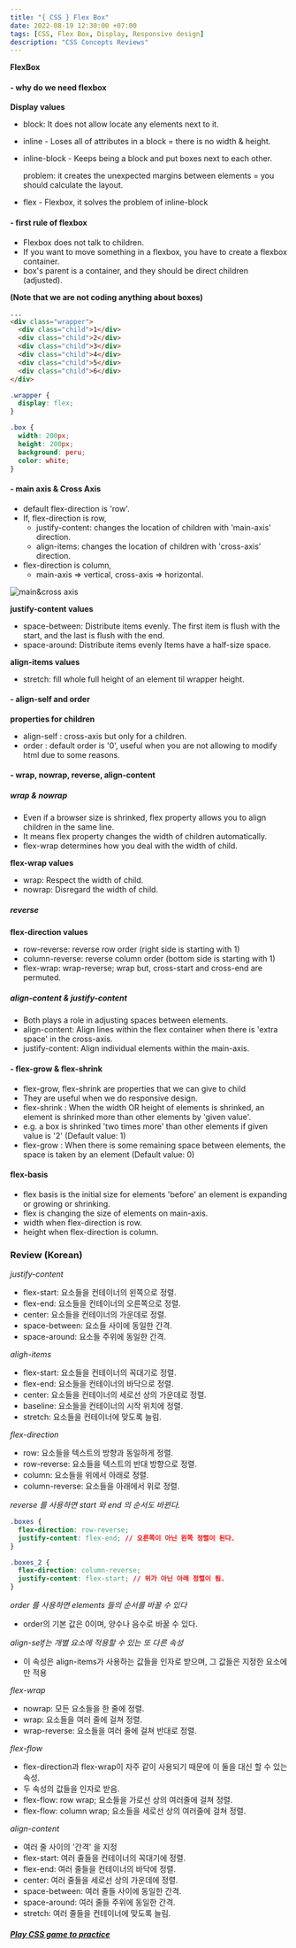 ```yaml
---
title: "{ CSS } Flex Box"
date: 2022-08-19 12:30:00 +07:00
tags: [CSS, Flex Box, Display, Responsive design]
description: "CSS Concepts Reviews"
---
```


**FlexBox**

#### - why do we need flexbox

**Display values**

- block: It does not allow locate any elements next to it.
- inline - Loses all of attributes in a block = there is no width & height.
- inline-block - Keeps being a block and put boxes next to each other.

  problem: it creates the unexpected margins between elements = you should calculate the layout.

- flex - Flexbox, it solves the problem of inline-block

#### - first rule of flexbox

- Flexbox does not talk to children.
- If you want to move something in a flexbox, you have to create a flexbox container.
- box's parent is a container, and they should be direct children (adjusted).

**(Note that we are not coding anything about boxes)**

```html
...
<div class="wrapper">
  <div class="child">1</div>
  <div class="child">2</div>
  <div class="child">3</div>
  <div class="child">4</div>
  <div class="child">5</div>
  <div class="child">6</div>
</div>
```

```css
.wrapper {
  display: flex;
}

.box {
  width: 200px;
  height: 200px;
  background: peru;
  color: white;
}
```

#### - main axis & Cross Axis

- default flex-direction is 'row'.
- If, flex-direction is row,
  - justify-content: changes the location of children with 'main-axis' direction.
  - align-items: changes the location of children with 'cross-axis' direction.
- flex-direction is column,
  - main-axis => vertical, cross-axis => horizontal.

![main&cross axis](https://user.oc-static.com/upload/2018/06/14/15289918022085_1.png)

**justify-content values**

- space-between: Distribute items evenly.
  The first item is flush with the start,
  and the last is flush with the end.
- space-around: Distribute items evenly
  Items have a half-size space.

**align-items values**

- stretch: fill whole full height of an element til wrapper height.

#### - align-self and order

**properties for children**

- align-self : cross-axis but only for a children.
- order : default order is '0', useful when you are not allowing to modify html due to some reasons.

#### - wrap, nowrap, reverse, align-content

##### wrap & nowrap

- Even if a browser size is shrinked, flex property allows you to align children in the same line.
- It means flex property changes the width of children automatically.
- flex-wrap determines how you deal with the width of child.

**flex-wrap values**

- wrap: Respect the width of child.
- nowrap: Disregard the width of child.

##### reverse

**flex-direction values**

- row-reverse: reverse row order (right side is starting with 1)
- column-reverse: reverse column order (bottom side is starting with 1)
- flex-wrap: wrap-reverse;
  wrap but, cross-start and cross-end are permuted.

##### align-content & justify-content

- Both plays a role in adjusting spaces between elements.
- align-content: Align lines within the flex container when there is 'extra space' in the cross-axis.
- justify-content: Align individual elements within the main-axis.

#### - flex-grow & flex-shrink

- flex-grow, flex-shrink are properties that we can give to child
- They are useful when we do responsive design.
- flex-shrink : When the width OR height of elements is shrinked, an element is shrinked more than other elements by 'given value'.
- e.g. a box is shrinked 'two times more' than other elements if given value is '2' (Default value: 1)
- flex-grow : When there is some remaining space between elements, the space is taken by an element (Default value: 0)

#### flex-basis

- flex basis is the initial size for elements 'before' an element is expanding or growing or shrinking.
- flex is changing the size of elements on main-axis.
- width when flex-direction is row.
- height when flex-direction is column.

### Review (Korean)

<em>justify-content</em>

- flex-start: 요소들을 컨테이너의 왼쪽으로 정렬.
- flex-end: 요소들을 컨테이너의 오른쪽으로 정렬.
- center: 요소들을 컨테이너의 가운데로 정렬.
- space-between: 요소들 사이에 동일한 간격.
- space-around: 요소들 주위에 동일한 간격.

<em>aligh-items</em>

- flex-start: 요소들을 컨테이너의 꼭대기로 정렬.
- flex-end: 요소들을 컨테이너의 바닥으로 정렬.
- center: 요소들을 컨테이너의 세로선 상의 가운데로 정렬.
- baseline: 요소들을 컨테이너의 시작 위치에 정렬.
- stretch: 요소들을 컨테이너에 맞도록 늘림.

<em>flex-direction</em>

- row: 요소들을 텍스트의 방향과 동일하게 정렬.
- row-reverse: 요소들을 텍스트의 반대 방향으로 정렬.
- column: 요소들을 위에서 아래로 정렬.
- column-reverse: 요소들을 아래에서 위로 정렬.

<em>reverse 를 사용하면 start 와 end 의 순서도 바뀐다.</em>

```css
.boxes {
  flex-direction: row-reverse;
  justify-content: flex-end; // 오른쪽이 아닌 왼쪽 정렬이 된다.
}

.boxes_2 {
  flex-direction: column-reverse;
  justify-content: flex-start; // 위가 아닌 아래 정렬이 됨.
}
```

<em>order 를 사용하면 elements 들의 순서를 바꿀 수 있다</em>

- order의 기본 값은 0이며, 양수나 음수로 바꿀 수 있다.

<em>align-self는 개별 요소에 적용할 수 있는 또 다른 속성</em>

- 이 속성은 align-items가 사용하는 값들을 인자로 받으며, 그 값들은 지정한 요소에만 적용

<em>flex-wrap</em>

- nowrap: 모든 요소들을 한 줄에 정렬.
- wrap: 요소들을 여러 줄에 걸쳐 정렬.
- wrap-reverse: 요소들을 여러 줄에 걸쳐 반대로 정렬.

<em>flex-flow</em>

- flex-direction과 flex-wrap이 자주 같이 사용되기 때문에 이 둘을 대신 할 수 있는 속성.
- 두 속성의 값들을 인자로 받음.
- flex-flow: row wrap; 요소들을 가로선 상의 여러줄에 걸쳐 정렬.
- flex-flow: column wrap; 요소들을 세로선 상의 여러줄에 걸쳐 정렬.

<em>align-content</em>

- 여러 줄 사이의 '간격' 을 지정
- flex-start: 여러 줄들을 컨테이너의 꼭대기에 정렬.
- flex-end: 여러 줄들을 컨테이너의 바닥에 정렬.
- center: 여러 줄들을 세로선 상의 가운데에 정렬.
- space-between: 여러 줄들 사이에 동일한 간격.
- space-around: 여러 줄들 주위에 동일한 간격.
- stretch: 여러 줄들을 컨테이너에 맞도록 늘림.

##### [Play CSS game to practice](https://flexboxfroggy.com)
